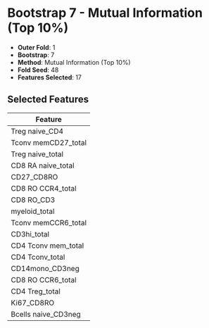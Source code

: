 # Bootstrap 7 - Mutual Information (Top 10%)

- **Outer Fold**: 1
- **Bootstrap**: 7
- **Method**: Mutual Information (Top 10%)
- **Fold Seed**: 48
- **Features Selected**: 17

## Selected Features

| Feature |
|---------|
| Treg naive_CD4 |
| Tconv memCD27_total |
| Treg naive_total |
| CD8 RA naive_total |
| CD27_CD8RO |
| CD8 RO CCR4_total |
| CD8 RO_CD3 |
| myeloid_total |
| Tconv memCCR6_total |
| CD3hi_total |
| CD4 Tconv mem_total |
| CD4 Tconv_total |
| CD14mono_CD3neg |
| CD8 RO CCR6_total |
| CD4 Treg_total |
| Ki67_CD8RO |
| Bcells naive_CD3neg |
